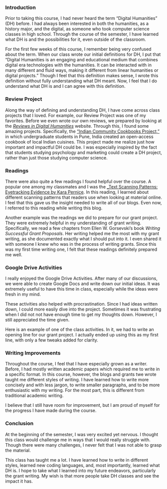 ### Introduction
Prior to taking this course, I had never heard the term “Digital Humanities” (DH) before. I had always been interested in both the humanities, as a history major, and the digital, as someone who took computer science classes in high school. Through the course of the semester, I have learned what DH is and the possibilities for it, even outside of the classroom. 

For the first few weeks of this course, I remember being very confused about the term. When our class wrote our initial definitions for DH, I put that “Digital Humanities is an engaging and educational medium that combines digital era technologies with the humanities. It can be interacted with in many different and fluid ways, making it different from linear humanities or digital projects.” Though I feel that this definition makes sense, I wrote this definition without fully understanding what DH meant. Now, I feel that I do understand what DH is and I can agree with this definition. 


### Review Project
Along the way of defining and understanding DH, I have come across class projects that I loved. For example, our Review Project was one of my favorites. Before we even wrote our own reviews, we prepared by looking at the [_Reviews in Digital Humanities_](https://reviewsindh.pubpub.org/) website. Through this, I found some amazing projects. Specifically, the [“Indian Community Cookbooks Project,”](https://communitycookbooks.wixsite.com/website/) in which undergraduate students in Pune, India created an open-access cookbook of local Indian cuisines. This project made me realize just how important and impactful DH could be. I was especially inspired by the fact that students studying psychology and marketing could create a DH project, rather than just those studying computer science. 


### Readings
There were also quite a few readings I found helpful over the course. A popular one among my classmates and I was the [_Text Scanning Patterns: Eyetracking Evidence by Kara Pernice](https://www.nngroup.com/articles/text-scanning-patterns-eyetracking/). In this reading, I learned about different scanning patterns that readers use when looking at material online. I feel that this gave us the insight needed to write all of our blogs. Even now, I referred to this reading while writing this blog.


Another example was the readings we did to prepare for our grant project. They were extremely helpful in my understanding of grant writing. Specifically, we read a few chapters from Ellen W. Gorsevski’s book _Writing Successful Grant Proposals_. Her writing helped me the most with my grant writing, as she documented exactly what I should put into it. I even shared it with someone I knew who was in the process of writing grants. Since this was my first time writing one, I felt that these readings definitely prepared me well. 


### Google Drive Activities 
I really enjoyed the Google Drive Activities. After many of our discussions, we were able to create Google Docs and write down our initial ideas. It was extremely useful to have this time in class, especially while the ideas were fresh in my mind. 

These activities also helped with procrastination. Since I had ideas written down, I could more easily dive into the project. Sometimes it was frustrating when I did not not have enough time to get my thoughts down. However, I still appreciated the time given. 

Here is an example of one of the class activities. In it, we had to write an opening line for our grant project. I actually ended up using this as my first line, with only a few tweaks added for clarity. 


### Writing Improvements
Throughout the course, I feel that I have especially grown as a writer. Before, I had mostly written academic papers which required me to write in a specific format. In this course, however, the blogs and grants twe wrote taught me different styles of writing. I have learned how to write more concisely and with less jargon, to write smaller paragraphs, and to be more enthusiastic with my writing. For the most part, this is different from traditional academic writing. 

I believe that I still have room for improvement, but I am proud of myself for the progress I have made during the course. 


### Conclusion
At the beginning of the semester, I was very excited yet nervous. I thought this class would challenge me in ways that I would really struggle with. Though there were many challenges, I never felt that I was not able to grasp the material. 

This class has taught me a lot. I have learned how to write in different styles, learned new coding languages, and, most importantly, learned what DH is. I hope to take what I learned into my future endeavors, particularly the grant writing. My wish is that more people take DH classes and see the impact it has. 



